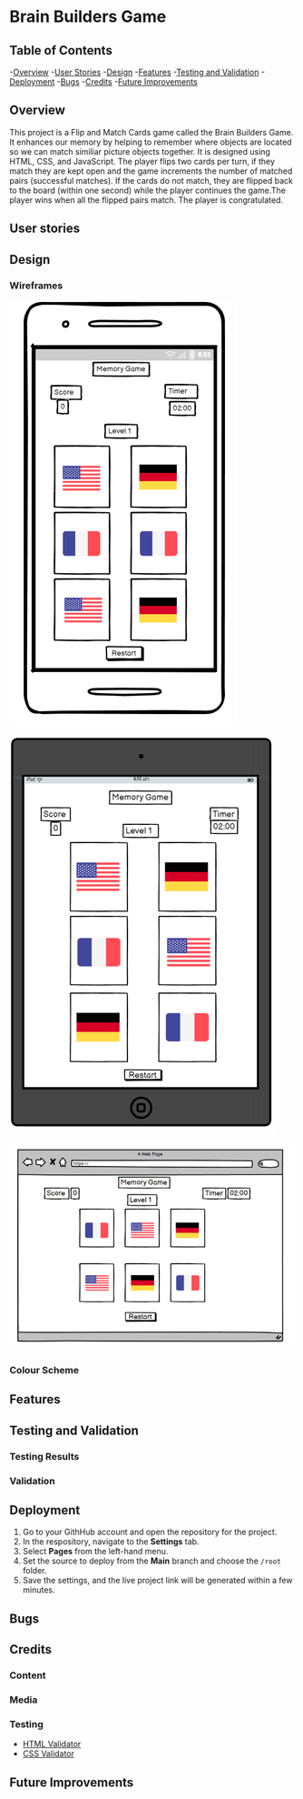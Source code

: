 # Brain Builders Game
## Table of Contents

-[Overview](#overview)
-[User Stories](#user-stories)
-[Design](#design)
-[Features](#features)
-[Testing and Validation](#testing-and-validation)
-[Deployment](#deployment)
-[Bugs](#bugs)
-[Credits](#credits)
-[Future Improvements](#future-improvements)

## Overview
This project is a Flip and Match Cards game called the Brain Builders Game. It enhances our memory by helping to remember where objects are located so we can match similiar picture objects together. It is designed using HTML, CSS, and JavaScript. The player flips two cards per turn, if they match they are kept open and the game increments the number of matched pairs (successful matches). If the cards do not match, they are flipped back to the board (within one second) while the player continues the game.The player wins when all the flipped pairs match. The player is congratulated. 


## User stories



## Design


### Wireframes

![mobile-wireframe](/assets/images/mobile-wireframe.PNG)

![tablet-wireframe](/assets/images/tablet-wireframe.PNG)

![desktop-wireframe](/assets/images/desktop-wireframe.png(1).PNG)

### Colour Scheme



## Features



## Testing and Validation


### Testing Results


### Validation



## Deployment

1. Go to your GithHub account and open the repository for the project. 
2. In the respository, navigate to the **Settings** tab.
3. Select **Pages** from the left-hand menu.
4. Set the source to deploy from the **Main** branch and choose the `/root` folder.
5. Save the settings, and the live project link will be generated within a few minutes.

## Bugs



## Credits


### Content


### Media


### Testing

- [HTML Validator](https://validator.w3.org/)
- [CSS Validator](https://jigsaw.w3.org/css-validator/)

## Future Improvements




 
